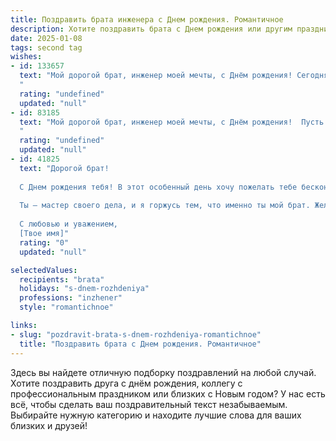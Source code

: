 ```yaml
---
title: Поздравить брата инженера c Днем рождения. Романтичное
description: Хотите поздравить брата c Днем рождения или другим праздником? Наш ИИ создаст незабываемое поздравление, а вы обязательно выделитесь среди других.  
date: 2025-01-08
tags: second tag
wishes:
- id: 133657
  text: "Мой дорогой брат, инженер моей мечты, с Днём рождения! Сегодня небо кажется ярче, а звезды — ближе, потому что ты родился. Твой ум, подобный сложному и прекрасному механизму, всегда удивляет и восхищает меня.  Пусть твоя жизнь будет наполнена таким же теплом и светом, как твоё сердце, полное изобретательности и любви. Желаю тебе бесконечного вдохновения, невероятных проектов и счастья, способного перевернуть мир!  Люблю тебя!
  "
  rating: "undefined"
  updated: "null"
- id: 83185
  text: "Мой дорогой брат, инженер моей мечты, с Днём рождения!  Пусть твоя жизнь, как сложная, но прекрасная инженерная конструкция, будет прочной, надежной и полной света.  Пусть каждый новый день приносит новые открытия, вдохновение и радость, а любовь и счастье будут твоим вечным фундаментом. Я люблю тебя безмерно!
  "
  rating: "undefined"
  updated: "null"
- id: 41825
  text: "Дорогой брат!
  
  С Днем рождения тебя! В этот особенный день хочу пожелать тебе бесконечного вдохновения, как у истинного инженера, который превращает мечты в реальность. Пусть каждый твой проект будет таким же успешным, как хорошо спроектированный механизм, а каждая идея — сиять, словно звезда на ночном небе.
  
  Ты — мастер своего дела, и я горжусь тем, что именно ты мой брат. Желаю тебе множество ярких моментов, нежности и любви, которые согревают сердце. Пусть жизнь дарит тебе только самые светлые перспективы, а радость будет верным спутником в каждом новом начинании.
  
  С любовью и уважением,
  [Твое имя]"
  rating: "0"
  updated: "null"

selectedValues:
  recipients: "brata"
  holidays: "s-dnem-rozhdeniya"
  professions: "inzhener"
  style: "romantichnoe"

links:
- slug: "pozdravit-brata-s-dnem-rozhdeniya-romantichnoe"
  title: "Поздравить брата c Днем рождения. Романтичное"
---
```


Здесь вы найдете отличную подборку поздравлений на любой случай. 
Хотите поздравить друга с днём рождения, коллегу с профессиональным праздником или близких с Новым годом? У нас есть всё, чтобы сделать ваш поздравительный текст незабываемым. Выбирайте нужную категорию и находите лучшие слова для ваших близких и друзей!
